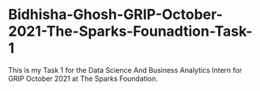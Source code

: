 # Bidhisha-Ghosh-GRIP-October-2021-The-Sparks-Founadtion-Task-1
This is my Task 1 for the Data Science And Business Analytics Intern for GRIP October 2021 at The Sparks Foundation.
